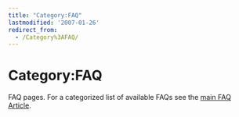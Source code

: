 ```yaml
---
title: "Category:FAQ"
lastmodified: '2007-01-26'
redirect_from:
  - /Category%3AFAQ/
---
```


Category:FAQ
============

FAQ pages. For a categorized list of available FAQs see the [main FAQ Article](/FAQ).

